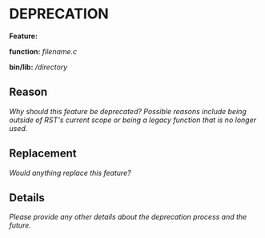 # DEPRECATION 

**Feature:**

**function:**  *filename.c*
 
**bin/lib:** */directory*

## Reason

*Why should this feature be deprecated?  Possible reasons include being outside of RST's current scope or being a legacy function that is no longer used.*

## Replacement

*Would anything replace this feature?*

## Details

*Please provide any other details about the deprecation process and the future.*
